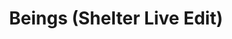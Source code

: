 ---
title: Beings (Shelter Live Edit)
artist: Madeon
site: Soundcloud
source-url: https://soundcloud.com/nick-nimtz/madeon-beings-shelter-live-edit-madeon-vocals
source: 337754622
---
